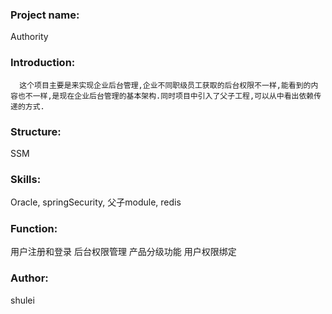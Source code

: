 ### Project name:
  Authority

### Introduction:
	  这个项目主要是来实现企业后台管理,企业不同职级员工获取的后台权限不一样,能看到的内容也不一样,是现在企业后台管理的基本架构.同时项目中引入了父子工程,可以从中看出依赖传递的方式.

### Structure:
  SSM

### Skills:
  Oracle, springSecurity, 父子module, redis

### Function:
用户注册和登录
后台权限管理
产品分级功能
用户权限绑定

### Author:
shulei
